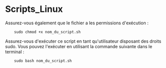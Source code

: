 # Scripts_Linux

Assurez-vous également que le fichier a les permissions d'exécution :

        sudo chmod +x nom_du_script.sh

Assurez-vous d'exécuter ce script en tant qu'utilisateur disposant des droits sudo. Vous pouvez l'exécuter en utilisant la commande suivante dans le terminal :

        sudo bash nom_du_script.sh

